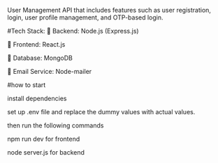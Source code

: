 User Management API that includes features such as user
registration, login, user profile management, and OTP-based login.

#Tech Stack:
 Backend: Node.js (Express.js)

 Frontend: React.js

 Database: MongoDB

 Email Service: Node-mailer

#how to start 

install dependencies

set up .env file and replace the dummy values with actual values.

then run the following commands

npm run dev for frontend

node server.js for backend
